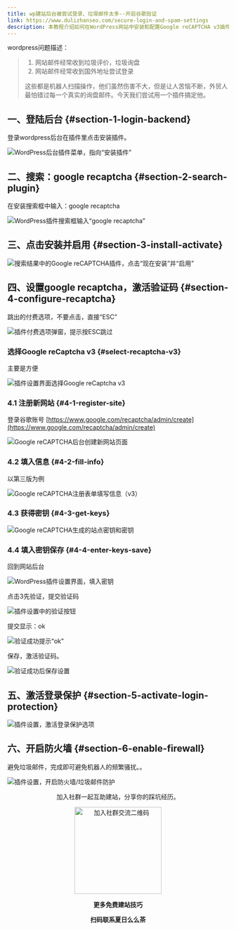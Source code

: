 ```yaml
---
title: wp建站后台被尝试登录、垃圾邮件太多--开启谷歌验证
link: https://www.dulizhanseo.com/secure-login-and-spam-settings
description: 本教程介绍如何在WordPress网站中安装和配置Google reCAPTCHA v3插件，以有效防止机器人尝试登录后台和提交垃圾评论/询盘邮件，提升网站安全性。
---
```


wordpress问题描述：

> 1.  网站邮件经常收到垃圾评价，垃圾询盘
> 2.  网站邮件经常收到国外地址尝试登录
>
> 这些都是机器人扫描操作，他们虽然伤害不大，但是让人苦恼不断，外贸人最怕错过每一个真实的询盘邮件。今天我们尝试用一个插件搞定他。

## 一、登陆后台 {#section-1-login-backend}

登录wordpress后台在插件里点击安装插件。

![WordPress后台插件菜单，指向“安装插件”](https://cos.files.maozhishi.com/小书匠/1702620773193.png)

## 二、搜索：google recaptcha {#section-2-search-plugin}

在安装搜索框中输入：google recaptcha

![WordPress插件搜索框输入“google recaptcha”](https://cos.files.maozhishi.com/小书匠/1702620773194.png)

## 三、点击安装并启用 {#section-3-install-activate}

![搜索结果中的Google reCAPTCHA插件，点击“现在安装”并“启用”](https://cos.files.maozhishi.com/小书匠/1702620773195.png)

## 四、设置google recaptcha，激活验证码 {#section-4-configure-recaptcha}

跳出的付费选项，不要点击，直接“ESC”

![插件付费选项弹窗，提示按ESC跳过](https://cos.files.maozhishi.com/小书匠/1702620773198.png)

### 选择Google reCaptcha v3 {#select-recaptcha-v3}

主要是方便

![插件设置界面选择Google reCaptcha v3](https://cos.files.maozhishi.com/小书匠/1702620773199.png)

### 4.1 注册新网站 {#4-1-register-site}

登录谷歌账号 [https://www.google.com/recaptcha/admin/create](https://www.google.com/recaptcha/admin/create)

![Google reCAPTCHA后台创建新网站页面](https://cos.files.maozhishi.com/小书匠/1702620773200.png)

### 4.2 填入信息 {#4-2-fill-info}

以第三版为例

![Google reCAPTCHA注册表单填写信息（v3）](https://cos.files.maozhishi.com/小书匠/1702620773201.png)

### 4.3 获得密钥 {#4-3-get-keys}

![Google reCAPTCHA生成的站点密钥和密钥](https://cos.files.maozhishi.com/小书匠/1702620773202.png)

### 4.4 填入密钥保存 {#4-4-enter-keys-save}

回到网站后台

![WordPress插件设置界面，填入密钥](https://cos.files.maozhishi.com/小书匠/1702620773203.png)

点击3先验证，提交验证码

![插件设置中的验证按钮](https://cos.files.maozhishi.com/小书匠/1702620773204.png)

提交显示：ok

![验证成功提示“ok”](https://cos.files.maozhishi.com/小书匠/1702620773205.png)

保存，激活验证码。

![验证成功后保存设置](https://cos.files.maozhishi.com/小书匠/1702620773206.png)

## 五、激活登录保护 {#section-5-activate-login-protection}

![插件设置，激活登录保护选项](https://cos.files.maozhishi.com/小书匠/1702620773207.png)

## 六、开启防火墙 {#section-6-enable-firewall}

避免垃圾邮件，完成即可避免机器人的频繁骚扰。。

![插件设置，开启防火墙/垃圾邮件防护](https://cos.files.maozhishi.com/小书匠/1702620773208.png)

<p style="text-align: center;">加入社群一起互助建站，分享你的踩坑经历。</p>
<p style="text-align: center;"><img src="https://cos.files.maozhishi.com/public/attachments/lfx/1670844224159.png" width="198" alt="加入社群交流二维码" /></p>
<p style="text-align: center;"><strong>更多免费建站技巧</strong></p>
<p style="text-align: center;"><strong>扫码联系夏日么么茶</strong></p>
